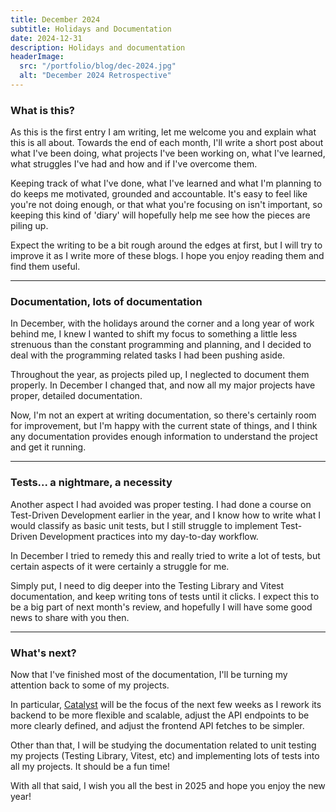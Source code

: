 ```yaml
---
title: December 2024
subtitle: Holidays and Documentation
date: 2024-12-31
description: Holidays and documentation
headerImage:
  src: "/portfolio/blog/dec-2024.jpg"
  alt: "December 2024 Retrospective"
---
```


### What is this?

As this is the first entry I am writing, let me welcome you and explain what this is all about.
Towards the end of each month, I'll write a short post about what I've been doing, what projects I've been working on, what I've learned, what struggles I've had and how and if I've overcome them.

Keeping track of what I've done, what I've learned and what I'm planning to do keeps me motivated, grounded and accountable.
It's easy to feel like you're not doing enough, or that what you're focusing on isn't important, so keeping this kind of 'diary' will hopefully help me see how the pieces are piling up.

Expect the writing to be a bit rough around the edges at first, but I will try to improve it as I write more of these blogs.
I hope you enjoy reading them and find them useful.

---

### Documentation, lots of documentation

In December, with the holidays around the corner and a long year of work behind me, I knew I wanted to shift my focus to something a little less strenuous than the constant programming and planning, and I decided to deal with the programming related tasks I had been pushing aside.

Throughout the year, as projects piled up, I neglected to document them properly.
In December I changed that, and now all my major projects have proper, detailed documentation.

Now, I'm not an expert at writing documentation, so there's certainly room for improvement, but I'm happy with the current state of things, and I think any documentation provides enough information to understand the project and get it running.

---

### Tests... a nightmare, a necessity

Another aspect I had avoided was proper testing.
I had done a course on Test-Driven Development earlier in the year, and I know how to write what I would classify as basic unit tests, but I still struggle to implement Test-Driven Development practices into my day-to-day workflow.

In December I tried to remedy this and really tried to write a lot of tests, but certain aspects of it were certainly a struggle for me.

Simply put, I need to dig deeper into the Testing Library and Vitest documentation, and keep writing tons of tests until it clicks.
I expect this to be a big part of next month's review, and hopefully I will have some good news to share with you then.

---

### What's next?

Now that I've finished most of the documentation, I'll be turning my attention back to some of my projects.

In particular, [Catalyst](https://github.com/gomisroca/catalyst) will be the focus of the next few weeks as I rework its backend to be more flexible and scalable, adjust the API endpoints to be more clearly defined, and adjust the frontend API fetches to be simpler.

Other than that, I will be studying the documentation related to unit testing my projects (Testing Library, Vitest, etc) and implementing lots of tests into all my projects. It should be a fun time!

With all that said, I wish you all the best in 2025 and hope you enjoy the new year!
